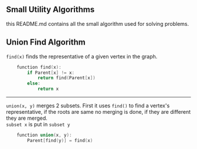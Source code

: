 ## Small Utility Algorithms
this README.md contains all the small algorithm used for solving problems.
## Union Find Algorithm  
`find(x)` finds the representative of a given vertex in the graph.
```c
	function find(x):
		if Parent[x] != x:
			return find(Parent[x])
		else:
			return x
```
<hr>

`union(x, y)` merges 2 subsets. First it uses `find()` to find a vertex's representative, if the roots are same no merging is done, if they are different they are merged.  
`subset x` is put in `subset y`
```c
	function union(x, y):
		Parent[find(y)] = find(x)
```
